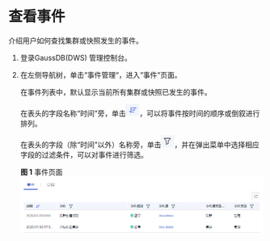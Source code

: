 # 查看事件<a name="ZH-CN_TOPIC_0000001145696655"></a>

介绍用户如何查找集群或快照发生的事件。

1.  登录GaussDB\(DWS\) 管理控制台。
2.  在左侧导航树，单击“事件管理“，进入“事件“页面。

    在事件列表中，默认显示当前所有集群或快照已发生的事件。

    在表头的字段名称“时间”旁，单击![](figures/dws_icon_order.png)，可以将事件按时间的顺序或倒叙进行排列。

    在表头的字段（除“时间”以外）名称旁，单击![](figures/dws_icon_filter.png)，并在弹出菜单中选择相应字段的过滤条件，可以对事件进行筛选。

    **图 1**  事件页面<a name="fig586014271757"></a>  
    ![](figures/事件页面.png "事件页面")


